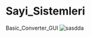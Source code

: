 # Sayi_Sistemleri
Basic_Converter_GUI
![sasdda](https://user-images.githubusercontent.com/53101771/86703807-eb72ad80-c01c-11ea-8e97-c3d55fb41421.png)
